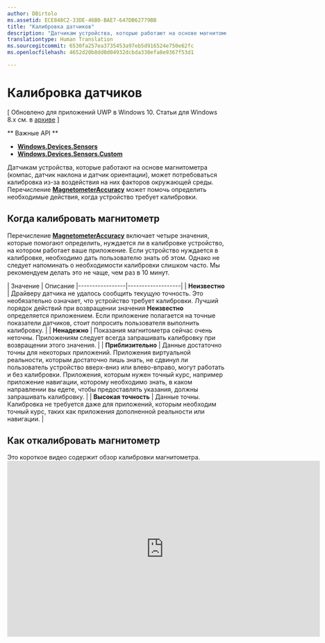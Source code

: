 ```yaml
---
author: DBirtolo
ms.assetid: ECE848C2-33DE-46B0-BAE7-647DB62779BB
title: "Калибровка датчиков"
description: "Датчикам устройства, которые работают на основе магнитометра (компас, датчик наклона и датчик ориентации), может потребоваться калибровка из-за воздействия на них факторов окружающей среды."
translationtype: Human Translation
ms.sourcegitcommit: 6530fa257ea3735453a97eb5d916524e750e62fc
ms.openlocfilehash: 4652d20b8dd0d04932dcbda330efa8e9367f53d1

---
```

# Калибровка датчиков

\[ Обновлено для приложений UWP в Windows 10. Статьи для Windows 8.x см. в [архиве](http://go.microsoft.com/fwlink/p/?linkid=619132) \]

** Важные API **

-   [**Windows.Devices.Sensors**](https://msdn.microsoft.com/library/windows/apps/BR206408)
-   [**Windows.Devices.Sensors.Custom**](https://msdn.microsoft.com/library/windows/apps/Dn895032)

Датчикам устройства, которые работают на основе магнитометра (компас, датчик наклона и датчик ориентации), может потребоваться калибровка из-за воздействия на них факторов окружающей среды. Перечисление [**MagnetometerAccuracy**](https://msdn.microsoft.com/library/windows/apps/Dn297552) может помочь определить необходимые действия, когда устройство требует калибровки.

## Когда калибровать магнитометр

Перечисление [**MagnetometerAccuracy**](https://msdn.microsoft.com/library/windows/apps/Dn297552) включает четыре значения, которые помогают определить, нуждается ли в калибровке устройство, на котором работает ваше приложение. Если устройство нуждается в калибровке, необходимо дать пользователю знать об этом. Однако не следует напоминать о необходимости калибровки слишком часто. Мы рекомендуем делать это не чаще, чем раз в 10 минут.

| Значение           | Описание                                                                                                                                                      |-----------------|-------------------|                                                                                                                                              | **Неизвестно**     | Драйверу датчика не удалось сообщить текущую точность. Это необязательно означает, что устройство требует калибровки. Лучший порядок действий при возвращении значения **Неизвестно** определяется приложением. Если приложение полагается на точные показатели датчиков, стоит попросить пользователя выполнить калибровку. | | **Ненадежно**  | Показания магнитометра сейчас очень неточны. Приложениям следует всегда запрашивать калибровку при возвращении этого значения. | | **Приблизительно** | Данные достаточно точны для некоторых приложений. Приложения виртуальной реальности, которым достаточно лишь знать, не сдвинул ли пользователь устройство вверх-вниз или влево-вправо, могут работать и без калибровки. Приложения, которым нужен точный курс, например приложение навигации, которому необходимо знать, в каком направлении вы едете, чтобы предоставлять указания, должны запрашивать калибровку. | | **Высокая точность**        | Данные точны. Калибровка не требуется даже для приложений, которым необходим точный курс, таких как приложения дополненной реальности или навигации. |

## Как откалибровать магнитометр

Это короткое видео содержит обзор калибровки магнитометра.<iframe src="https://hubs-video.ssl.catalog.video.msn.com/embed/727bd0e3-9116-49c3-8af6-0b4339324b71/IA?csid=ux-en-us&MsnPlayerLeadsWith=html&PlaybackMode=Inline&MsnPlayerDisplayShareBar=false&MsnPlayerDisplayInfoButton=false&iframe=true&QualityOverride=HD" width="720" height="405" allowFullScreen="true" frameBorder="0" scrolling="no">Блог One Dev Minute — калибровка датчика</iframe>






<!--HONumber=Jun16_HO4-->


